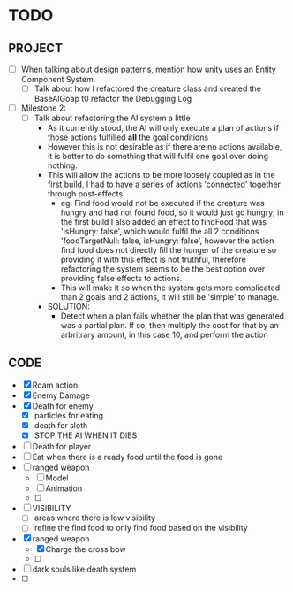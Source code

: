 # TODO

## PROJECT
- [ ] When talking about design patterns, mention how unity uses an Entity Component System.
  - [ ] Talk about how I refactored the creature class and created the BaseAIGoap t0 refactor the Debugging Log
- [ ] Milestone 2:
  - [ ] Talk about refactoring the AI system a little
    - As it currently stood, the AI will only execute a plan of actions if those actions fulfilled **all** the goal conditions
    - However this is not desirable as if there are no actions available, it is better to do something that will fulfil one goal over doing nothing. 
    - This will allow the actions to be more loosely coupled as in the first build, I had to have a series of actions 'connected' together through post-effects.
      - eg. Find food would not be executed if the creature was hungry and had not found food, so it would just go hungry; in the first build I also added an effect to findFood that was 'isHungry: false', which would fulfil the all 2 conditions 'foodTargetNull: false, isHungry: false', however the action find food does not directly fill the hunger of the creature so providing it with this effect is not truthful, therefore refactoring the system seems to be the best option over providing false effects to actions. 
      - This will make it so when the system gets more complicated than 2 goals and 2 actions, it will still be 'simple' to manage.
    - SOLUTION:
      - Detect when a plan fails whether the plan that was generated was a partial plan. If so, then multiply the cost for that by an arbritrary amount, in this case 10, and perform the action

## CODE
- [x] Roam action
- [x] Enemy Damage
- [x] Death for enemy
  - [x] particles for eating
  - [x] death for sloth
  - [x] STOP THE AI WHEN IT DIES
- [ ] Death for player
- [ ] Eat when there is a ready food until the food is gone
- [ ] ranged weapon
  - [ ] Model
  - [ ] Animation
  - [ ] 
- [ ] VISIBILITY
  - [ ] areas where there is low visibility
  - [ ] refine the find food to only find food based on the visibility
- [x] ranged weapon
  - [x] Charge the cross bow
  - [ ] 
- [ ] dark souls like death system
- [ ] 